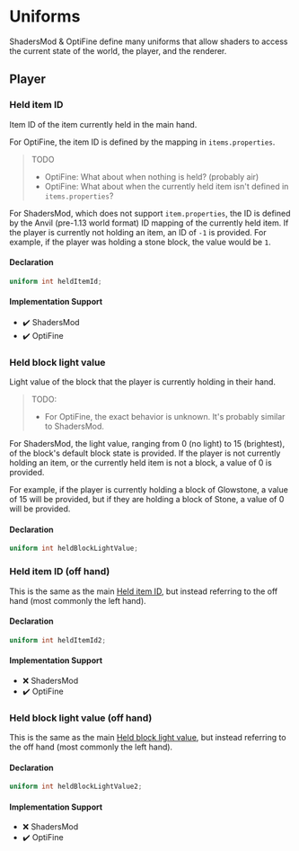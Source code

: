 # Uniforms

ShadersMod & OptiFine define many uniforms that allow shaders to access the current state of the world, the player, and the renderer.

## Player

### Held item ID

Item ID of the item currently held in the main hand. 

For OptiFine, the item ID is defined by the mapping in `items.properties`.

> TODO
> * OptiFine: What about when nothing is held? (probably air)
> * OptiFine: What about when the currently held item isn't defined in `items.properties`?

For ShadersMod, which does not support `item.properties`, the ID is defined by the Anvil (pre-1.13 world format) ID mapping of the currently held item. If the player is currently not holding an item, an ID of `-1` is provided. For example, if the player was holding a stone block, the value would be `1`.

#### Declaration

```glsl
uniform int heldItemId;
```

#### Implementation Support

* ✔️ ShadersMod
* ✔️ OptiFine


### Held block light value

Light value of the block that the player is currently holding in their hand.

> TODO:
> * For OptiFine, the exact behavior is unknown. It's probably similar to ShadersMod.

For ShadersMod, the light value, ranging from 0 (no light) to 15 (brightest), of the block's default block state is provided. If the player is not currently holding an item, or the currently held item is not a block, a value of 0 is provided.

For example, if the player is currently holding a block of Glowstone, a value of 15 will be provided, but if they are holding a block of Stone, a value of 0 will be provided.

#### Declaration

```glsl
uniform int heldBlockLightValue;
```

### Held item ID (off hand)

This is the same as the main [Held item ID](#held-item-id), but instead referring to the off hand (most commonly the left hand).

#### Declaration

```glsl
uniform int heldItemId2;
```

#### Implementation Support

* ❌ ShadersMod
* ✔️ OptiFine

### Held block light value (off hand)

This is the same as the main [Held block light value](#held-block-light-value), but instead referring to the off hand (most commonly the left hand).

#### Declaration

```glsl
uniform int heldBlockLightValue2;
```

#### Implementation Support

* ❌ ShadersMod
* ✔️ OptiFine

